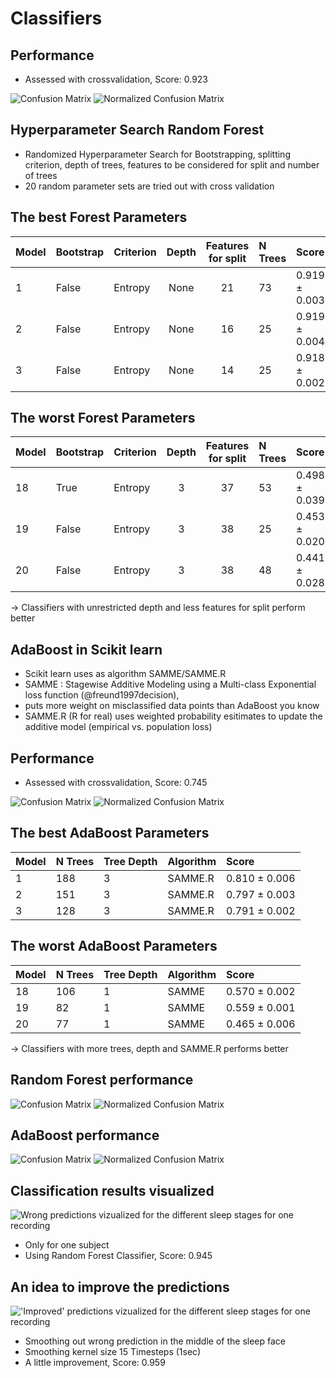 # Classifiers
## Performance
- Assessed with crossvalidation, Score: 0.923

![Confusion Matrix](gfx/random_forest_confusion.png)
![Normalized Confusion Matrix](gfx/random_forest_confusion_norm.png)


## Hyperparameter Search Random Forest

- Randomized Hyperparameter Search for Bootstrapping, splitting criterion, depth of trees, features to be considered for split and number of trees
- 20 random parameter sets are tried out with cross validation

## The best Forest Parameters

| Model |  Bootstrap | Criterion | Depth  | Features for split | N Trees | Score           |
| ----- | ---------- | --------- | :-----:| :-----------------:| :------ | :-------------- |
| 1     | False      |  Entropy  | None   |  21                |    73   |0.919 $\pm$ 0.003|
| 2     | False      |  Entropy  | None   |  16                |    25   |0.919 $\pm$ 0.004|
| 3     | False      |  Entropy  | None   |  14                |    25   |0.918 $\pm$ 0.002|


## The worst Forest Parameters


| Model |  Bootstrap | Criterion | Depth  | Features for split | N Trees | Score           |
| ----- | ---------- | --------- | :-----:| :-----------------:| :------ | :-------------- |
| 18    | True       |  Entropy  | 3      |  37               |    53   |0.498 $\pm$ 0.039|
| 19    | False      |  Entropy  | 3      |  38               |    25   |0.453 $\pm$ 0.020|
| 20    | False      |  Entropy  | 3      |  38               |    48   |0.441 $\pm$ 0.028|

-> Classifiers with unrestricted depth and less features for split perform better


## AdaBoost in Scikit learn

- Scikit learn uses as algorithm SAMME/SAMME.R
- SAMME : Stagewise Additive Modeling using a Multi-class Exponential loss function (@freund1997decision),
- puts more weight on misclassified data points than AdaBoost you know
- SAMME.R (R for real) uses weighted probability esitimates to update the additive model (empirical vs. population loss)

## Performance
- Assessed with crossvalidation, Score:  0.745

![Confusion Matrix](gfx/adaboost_confusion.png)
![Normalized Confusion Matrix](gfx/adaboost_confusion_norm.png)

## The best AdaBoost Parameters

| Model |  N Trees  |Tree Depth| Algorithm |  Score           |
| ----- | ----------| -------- | --------- |  :-------------- |
| 1     | 188       |   3      | SAMME.R   | 0.810 $\pm$ 0.006|
| 2     | 151       |    3     |  SAMME.R  | 0.797 $\pm$ 0.003|
| 3     | 128       |    3     |  SAMME.R  | 0.791 $\pm$ 0.002|


## The worst AdaBoost Parameters


| Model  |  N Trees |Tree Depth | Algorithm |  Score           |
| ------ | ---------| --------  | --------- |  :-------------- |
| 18     | 106      |   1       | SAMME     | 0.570 $\pm$ 0.002|
| 19     | 82       |   1       |   SAMME   | 0.559 $\pm$ 0.001|
| 20     | 77       |   1       |  SAMME    | 0.465 $\pm$ 0.006|

-> Classifiers with more trees, depth and SAMME.R performs better

## Random Forest performance

![Confusion Matrix](gfx/random_forest_confusion_val.png)
![Normalized Confusion Matrix](gfx/random_forest_confusion_norm_val.png)

## AdaBoost performance

![Confusion Matrix](gfx/adaboost_confusion_val.png)
![Normalized Confusion Matrix](gfx/adaboost_confusion_norm_val.png)

## Classification results visualized

![Wrong predictions vizualized for the different sleep stages for one recording](gfx/clf_results_random_forest_subj1.png)

- Only for one subject
- Using Random Forest Classifier, Score:  0.945

## An idea to improve the predictions

!['Improved' predictions vizualized for the different sleep stages for one recording](gfx/clf_results_random_forest_subj1_smooth.png)

- Smoothing out wrong prediction in the middle of the sleep face
- Smoothing kernel size 15 Timesteps (1sec)
- A little improvement, Score: 0.959




